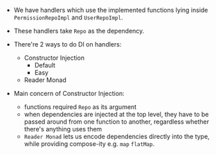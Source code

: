- We have handlers which use the implemented functions lying inside `PermissionRepoImpl` and `UserRepoImpl`.
- These handlers take `Repo` as the dependency.
- There're 2 ways to do DI on handlers:
  - Constructor Injection
    - Default
    - Easy
  - Reader Monad

- Main concern of Constructor Injection:
  - functions required `Repo` as its argument
  - when dependencies are injected at the top level, they have to be passed around from one function to another, regardless whether there's anything uses them
  - `Reader Monad` lets us encode dependencies directly into the type, while providing compose-ity e.g. `map` `flatMap`.